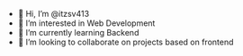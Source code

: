 - 👋 Hi, I’m @itzsv413
- 👀 I’m interested in Web Development
- 🌱 I’m currently learning Backend
- 💞️ I’m looking to collaborate on projects based on frontend

<!---
itzsv413/itzsv413 is a ✨ special ✨ repository because its `README.md` (this file) appears on your GitHub profile.
You can click the Preview link to take a look at your changes.
--->
